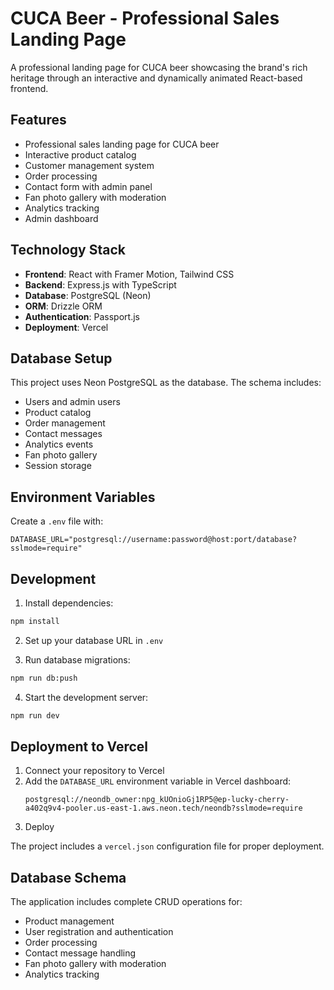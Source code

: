 # CUCA Beer - Professional Sales Landing Page

A professional landing page for CUCA beer showcasing the brand's rich heritage through an interactive and dynamically animated React-based frontend.

## Features

- Professional sales landing page for CUCA beer
- Interactive product catalog
- Customer management system
- Order processing
- Contact form with admin panel
- Fan photo gallery with moderation
- Analytics tracking
- Admin dashboard

## Technology Stack

- **Frontend**: React with Framer Motion, Tailwind CSS
- **Backend**: Express.js with TypeScript
- **Database**: PostgreSQL (Neon)
- **ORM**: Drizzle ORM
- **Authentication**: Passport.js
- **Deployment**: Vercel

## Database Setup

This project uses Neon PostgreSQL as the database. The schema includes:

- Users and admin users
- Product catalog
- Order management
- Contact messages
- Analytics events
- Fan photo gallery
- Session storage

## Environment Variables

Create a `.env` file with:

```env
DATABASE_URL="postgresql://username:password@host:port/database?sslmode=require"
```

## Development

1. Install dependencies:
```bash
npm install
```

2. Set up your database URL in `.env`

3. Run database migrations:
```bash
npm run db:push
```

4. Start the development server:
```bash
npm run dev
```

## Deployment to Vercel

1. Connect your repository to Vercel
2. Add the `DATABASE_URL` environment variable in Vercel dashboard:
   ```
   postgresql://neondb_owner:npg_kUOnioGj1RP5@ep-lucky-cherry-a402q9v4-pooler.us-east-1.aws.neon.tech/neondb?sslmode=require
   ```
3. Deploy

The project includes a `vercel.json` configuration file for proper deployment.

## Database Schema

The application includes complete CRUD operations for:
- Product management
- User registration and authentication
- Order processing
- Contact message handling
- Fan photo gallery with moderation
- Analytics tracking